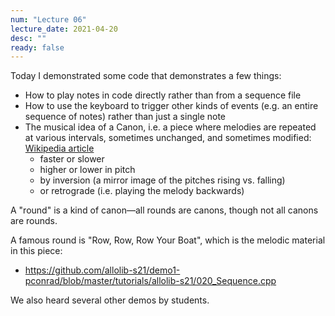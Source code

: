 ```yaml
---
num: "Lecture 06"
lecture_date: 2021-04-20
desc: ""
ready: false
---
```



Today I demonstrated some code that demonstrates a few things:

* How to play notes in code directly rather than from a sequence file
* How to use the keyboard to trigger other kinds of events (e.g. an entire sequence of notes) rather than
  just a single note
* The musical idea of a Canon, i.e. a piece where melodies are repeated at various intervals, sometimes 
  unchanged, and sometimes modified: [Wikipedia article](https://en.wikipedia.org/wiki/Canon_(music))
  - faster or slower
  - higher or lower in pitch
  - by inversion (a mirror image of the pitches rising vs. falling) 
  - or retrograde (i.e. playing the melody backwards) 
  
A "round" is a kind of canon&mdash;all rounds are canons, though not all canons are rounds.

A famous round is "Row, Row, Row Your Boat", which is the melodic material in this piece:

* <https://github.com/allolib-s21/demo1-pconrad/blob/master/tutorials/allolib-s21/020_Sequence.cpp>

We also heard several other demos by students.
